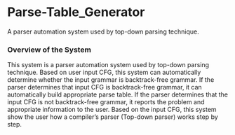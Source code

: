 # Parse-Table_Generator
A parser automation system used by top-down parsing technique.

### Overview of the System

This system	 is a parser automation system used by top-down parsing technique. Based on user input CFG, this system can automatically determine whether the input grammar is backtrack-free grammar. If the parser determines that input CFG is backtrack-free grammar, it can automatically build appropriate parse table. If the parser determines that the input CFG is not backtrack-free grammar, it reports the problem and appropriate information to the user. Based on the input CFG, this system show the user how a compiler’s parser (Top-down parser) works step by step.
